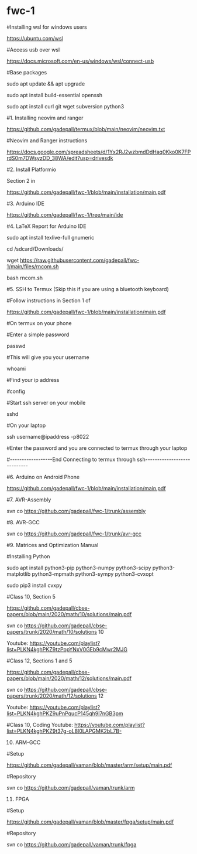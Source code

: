 # fwc-1

#Installing wsl for windows users

https://ubuntu.com/wsl

#Access usb over wsl

https://docs.microsoft.com/en-us/windows/wsl/connect-usb

#Base packages

sudo apt update && apt upgrade

sudo apt install build-essential openssh

sudo apt install curl git wget subversion python3  

#1.  Installing neovim and ranger

https://github.com/gadepall/termux/blob/main/neovim/neovim.txt

#Neovim and Ranger instructions

https://docs.google.com/spreadsheets/d/1Yx2RJ2wzbmdDdHaq0Kko0K7FPrdS0m7DWsyzDD_38WA/edit?usp=drivesdk


#2.  Install Platformio 

Section 2 in

https://github.com/gadepall/fwc-1/blob/main/installation/main.pdf

#3.  Arduino IDE

https://github.com/gadepall/fwc-1/tree/main/ide


#4.  LaTeX Report for Arduino IDE

sudo apt install texlive-full gnumeric

cd /sdcard/Downloads/

wget https://raw.githubusercontent.com/gadepall/fwc-1/main/files/rncom.sh

bash rncom.sh

#5. SSH to Termux (Skip this if you are using a bluetooth keyboard)

#Follow instructions in Section 1 of 

https://github.com/gadepall/fwc-1/blob/main/installation/main.pdf

#On termux on your phone

#Enter a simple password

passwd

#This will give you your username

whoami

#Find your ip address

ifconfig 

#Start ssh server on your mobile 

sshd

#On your laptop

ssh username@ipaddress -p8022

#Enter the password and you are connected to termux through your laptop

#------------------End Connecting to termux through ssh----------------------------


#6.  Arduino on Android Phone

https://github.com/gadepall/fwc-1/blob/main/installation/main.pdf

#7.  AVR-Assembly 

svn co https://github.com/gadepall/fwc-1/trunk/assembly

#8.  AVR-GCC

svn co https://github.com/gadepall/fwc-1/trunk/avr-gcc

#9.  Matrices and Optimization Manual

#Installing Python

sudo apt install python3-pip python3-numpy python3-scipy python3-matplotlib python3-mpmath python3-sympy python3-cvxopt

sudo pip3 install cvxpy

#Class 10, Section 5

https://github.com/gadepall/cbse-papers/blob/main/2020/math/10/solutions/main.pdf

svn co https://github.com/gadepall/cbse-papers/trunk/2020/math/10/solutions 10

Youtube: https://youtube.com/playlist?list=PLKN4kghPKZ9tzPopYNxV0GEb9cMwr2MJG

#Class 12, Sections 1 and 5

https://github.com/gadepall/cbse-papers/blob/main/2020/math/12/solutions/main.pdf

svn co https://github.com/gadepall/cbse-papers/trunk/2020/math/12/solutions 12

Youtube: https://youtube.com/playlist?list=PLKN4kghPKZ9uPnPqucP145qh9l7nGB3pm

#Class 10, Coding
Youtube: https://youtube.com/playlist?list=PLKN4kghPKZ9t37g-oL8l0LAPGMK2bL7B-

10.  ARM-GCC

#Setup

https://github.com/gadepall/vaman/blob/master/arm/setup/main.pdf

#Repository

svn co https://github.com/gadepall/vaman/trunk/arm

11.  FPGA

#Setup

https://github.com/gadepall/vaman/blob/master/fpga/setup/main.pdf

#Repository

svn co https://github.com/gadepall/vaman/trunk/fpga

